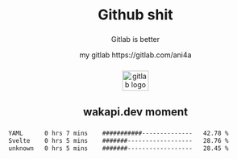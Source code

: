 <h1 align="center">Github shit</h1>

###

<p align="center">Gitlab is better</p>

<p align="center">my gitlab https://gitlab.com/ani4a</p>

###

<div align="center">
  <img src="https://cdn.jsdelivr.net/gh/devicons/devicon/icons/gitlab/gitlab-original.svg" height="40" width="52" alt="gitlab logo"  />
</div>

###

<h2 align="center">wakapi.dev moment</h2>

###

<!--START_SECTION:waka-->

```txt
YAML      0 hrs 7 mins    ###########--------------   42.78 %
Svelte    0 hrs 5 mins    #######------------------   28.76 %
unknown   0 hrs 5 mins    #######------------------   28.45 %
```

<!--END_SECTION:waka-->

###
